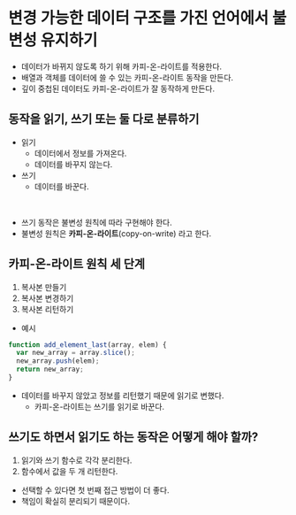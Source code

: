 # 변경 가능한 데이터 구조를 가진 언어에서 불변성 유지하기

- 데이터가 바뀌지 않도록 하기 위해 카피-온-라이트를 적용한다.
- 배열과 객체를 데이터에 쓸 수 있는 카피-온-라이트 동작을 만든다.
- 깊이 중첩된 데이터도 카피-온-라이트가 잘 동작하게 만든다.

## 동작을 읽기, 쓰기 또는 둘 다로 분류하기

- 읽기
  - 데이터에서 정보를 가져온다.
  - 데이터를 바꾸지 않는다.
- 쓰기
  - 데이터를 바꾼다.

<br />

- 쓰기 동작은 불변성 원칙에 따라 구현해야 한다.
- 불변성 원칙은 **카피-온-라이트**(copy-on-write) 라고 한다.

## 카피-온-라이트 원칙 세 단계

1. 복사본 만들기
2. 복사본 변경하기
3. 복사본 리턴하기

- 예시

```js
function add_element_last(array, elem) {
  var new_array = array.slice();
  new_array.push(elem);
  return new_array;
}
```

- 데이터를 바꾸지 않았고 정보를 리턴했기 때문에 읽기로 변했다.
  - 카피-온-라이트는 쓰기를 읽기로 바꾼다.

## 쓰기도 하면서 읽기도 하는 동작은 어떻게 해야 할까?

1. 읽기와 쓰기 함수로 각각 분리한다.
2. 함수에서 값을 두 개 리턴한다.

- 선택할 수 있다면 첫 번째 접근 방법이 더 좋다.
- 책임이 확실히 분리되기 때문이다.
